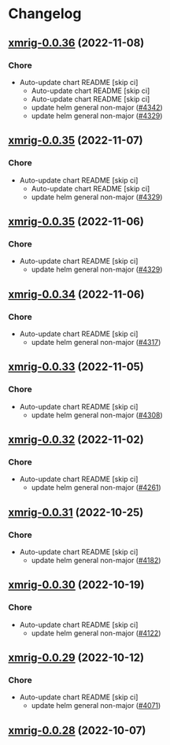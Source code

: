# Changelog



## [xmrig-0.0.36](https://github.com/truecharts/charts/compare/xmrig-0.0.34...xmrig-0.0.36) (2022-11-08)

### Chore

- Auto-update chart README [skip ci]
  - Auto-update chart README [skip ci]
  - Auto-update chart README [skip ci]
  - update helm general non-major ([#4342](https://github.com/truecharts/charts/issues/4342))
  - update helm general non-major ([#4329](https://github.com/truecharts/charts/issues/4329))




## [xmrig-0.0.35](https://github.com/truecharts/charts/compare/xmrig-0.0.34...xmrig-0.0.35) (2022-11-07)

### Chore

- Auto-update chart README [skip ci]
  - Auto-update chart README [skip ci]
  - update helm general non-major ([#4329](https://github.com/truecharts/charts/issues/4329))




## [xmrig-0.0.35](https://github.com/truecharts/charts/compare/xmrig-0.0.34...xmrig-0.0.35) (2022-11-06)

### Chore

- Auto-update chart README [skip ci]
  - update helm general non-major ([#4329](https://github.com/truecharts/charts/issues/4329))




## [xmrig-0.0.34](https://github.com/truecharts/charts/compare/xmrig-0.0.33...xmrig-0.0.34) (2022-11-06)

### Chore

- Auto-update chart README [skip ci]
  - update helm general non-major ([#4317](https://github.com/truecharts/charts/issues/4317))




## [xmrig-0.0.33](https://github.com/truecharts/charts/compare/xmrig-0.0.32...xmrig-0.0.33) (2022-11-05)

### Chore

- Auto-update chart README [skip ci]
  - update helm general non-major ([#4308](https://github.com/truecharts/charts/issues/4308))




## [xmrig-0.0.32](https://github.com/truecharts/charts/compare/xmrig-0.0.31...xmrig-0.0.32) (2022-11-02)

### Chore

- Auto-update chart README [skip ci]
  - update helm general non-major ([#4261](https://github.com/truecharts/charts/issues/4261))




## [xmrig-0.0.31](https://github.com/truecharts/charts/compare/xmrig-0.0.30...xmrig-0.0.31) (2022-10-25)

### Chore

- Auto-update chart README [skip ci]
  - update helm general non-major ([#4182](https://github.com/truecharts/charts/issues/4182))




## [xmrig-0.0.30](https://github.com/truecharts/charts/compare/xmrig-0.0.29...xmrig-0.0.30) (2022-10-19)

### Chore

- Auto-update chart README [skip ci]
  - update helm general non-major ([#4122](https://github.com/truecharts/charts/issues/4122))




## [xmrig-0.0.29](https://github.com/truecharts/charts/compare/xmrig-0.0.28...xmrig-0.0.29) (2022-10-12)

### Chore

- Auto-update chart README [skip ci]
  - update helm general non-major ([#4071](https://github.com/truecharts/charts/issues/4071))




## [xmrig-0.0.28](https://github.com/truecharts/charts/compare/xmrig-0.0.27...xmrig-0.0.28) (2022-10-07)
